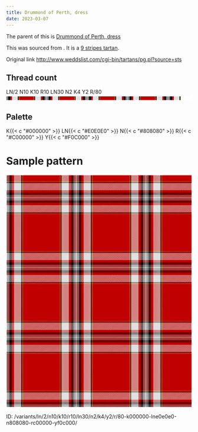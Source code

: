 ```yaml
---
title: Drummond of Perth, dress
date: 2023-03-07
---
```

The parent of this is [Drummond of Perth, dress](/tartans/ln/2/n10/k10/r10/ln30/n2/k4/y2/r/80/)


This was sourced from <no value>.  It is a [9 stripes tartan](/stripes/stripes9/).

Original link http://www.weddslist.com/cgi-bin/tartans/pg.pl?source=sts

## Thread count
LN/2 N10 K10 R10 LN30 N2 K4 Y2 R/80
![Sett](sett.png)

## Palette
K{{< c "#000000" >}} LN{{< c "#E0E0E0" >}} N{{< c "#808080" >}} R{{< c "#C00000" >}} Y{{< c "#F0C000" >}}

# Sample pattern

![Tartan detail](tartan.png "LN/2 N10 K10 R10 LN30 N2 K4 Y2 R/80 tartan")

ID: /variants/ln/2/n10/k10/r10/ln30/n2/k4/y2/r/80-k000000-lne0e0e0-n808080-rc00000-yf0c000/